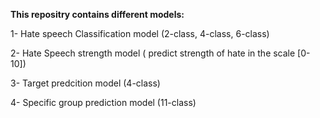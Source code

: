 **This repositry contains different models:**

1- Hate speech Classification model (2-class, 4-class, 6-class)

2- Hate Speech strength model ( predict strength of hate in the scale [0-10])

3- Target predcition model (4-class)

4- Specific group prediction model (11-class)
